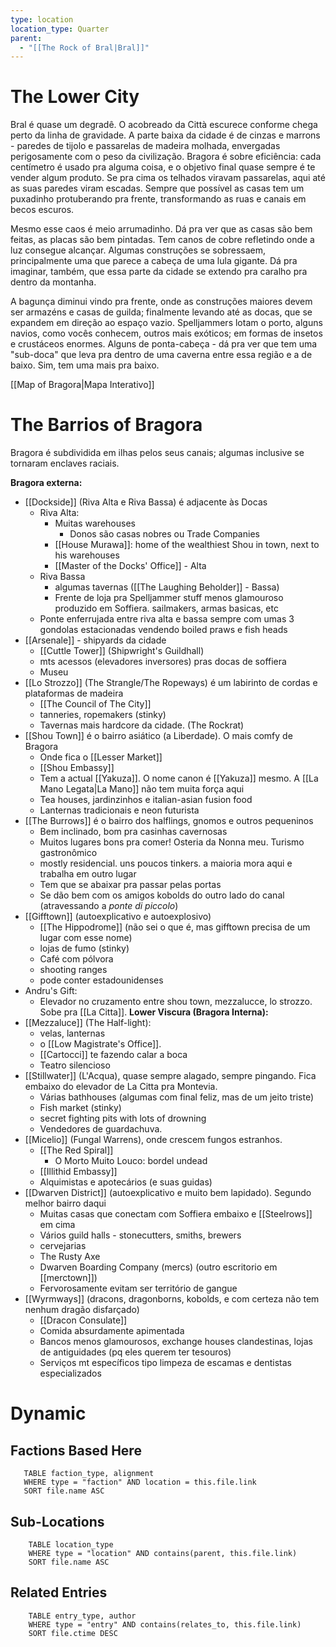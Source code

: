 ```yaml
---
type: location
location_type: Quarter
parent:
  - "[[The Rock of Bral|Bral]]"
---
```

# The Lower City
Bral é quase um degradê. O acobreado da Città escurece conforme chega perto da linha de gravidade. A parte baixa da cidade é de cinzas e marrons - paredes de tijolo e passarelas de madeira molhada, envergadas perigosamente com o peso da civilização. Bragora é sobre eficiência: cada centímetro é usado pra alguma coisa, e o objetivo final quase sempre é te vender algum produto. Se pra cima os telhados viravam passarelas, aqui até as suas paredes viram escadas.  Sempre que possível as casas tem um puxadinho protuberando pra frente, transformando as ruas e canais em becos escuros. 

Mesmo esse caos é meio arrumadinho. Dá pra ver que as casas são bem feitas, as placas são bem pintadas. Tem canos de cobre refletindo onde a luz consegue alcançar. Algumas construções se sobressaem, principalmente uma que parece a cabeça de uma lula gigante. 
Dá pra imaginar, também, que essa parte da cidade se extendo pra caralho pra dentro da montanha. 

A bagunça diminui vindo pra frente, onde as construções maiores devem ser armazéns e casas de guilda; finalmente levando até as docas, que se expandem em direção ao espaço vazio. Spelljammers lotam o porto, alguns navios, como vocês conhecem, outros mais exóticos; em formas de insetos e crustáceos enormes. Alguns de ponta-cabeça - dá pra ver que tem uma "sub-doca" que leva pra dentro de uma caverna entre essa região e a de baixo. Sim, tem uma mais pra baixo.  

[[Map of Bragora|Mapa Interativo]]

# The Barrios of Bragora
Bragora é subdividida em ilhas pelos seus canais; algumas inclusive se tornaram enclaves raciais. 

**Bragora externa:**
- [[Dockside]] (Riva Alta e Riva Bassa) é adjacente às Docas 
	- Riva Alta:
		- Muitas warehouses
			- Donos são casas nobres ou Trade Companies
		- [[House Murawa]]: home of the wealthiest Shou in town, next to his warehouses
		- [[Master of the Docks' Office]] - Alta
	- Riva Bassa
		- algumas tavernas ([[The Laughing Beholder]] - Bassa)
		- Frente de loja pra Spelljammer stuff menos glamouroso produzido em Soffiera. sailmakers, armas basicas, etc
	- Ponte enferrujada entre riva alta e bassa sempre com umas 3 gondolas estacionadas vendendo boiled praws e fish heads
- [[Arsenale]] - shipyards da cidade
	- [[Cuttle Tower]] (Shipwright's Guildhall)
	- mts acessos (elevadores inversores) pras docas de soffiera
	- Museu
- [[Lo Strozzo]] (The Strangle/The Ropeways) é um labirinto de cordas e plataformas de madeira
	- [[The Council of The City]] 
	- tanneries, ropemakers (stinky)
	- Tavernas mais hardcore da cidade. (The Rockrat)
- [[Shou Town]] é o bairro asiático (a Liberdade). O mais comfy de Bragora
	- Onde fica o [[Lesser Market]]
	- [[Shou Embassy]]
	- Tem a actual [[Yakuza]]. O nome canon é [[Yakuza]] mesmo. A [[La Mano Legata|La Mano]] não tem muita força aqui
	- Tea houses, jardinzinhos e italian-asian fusion food
	- Lanternas tradicionais e neon futurista
- [[The Burrows]] é o bairro dos halflings, gnomos e outros pequeninos
	- Bem inclinado, bom pra casinhas cavernosas
	- Muitos lugares bons pra comer! Osteria da Nonna meu. Turismo gastronômico
	- mostly residencial. uns poucos tinkers. a maioria mora aqui e trabalha em outro lugar
	- Tem que se abaixar pra passar pelas portas
	- Se dão bem com os amigos kobolds do outro lado do canal (atravessando a *ponte di piccolo*)
- [[Gifftown]] (autoexplicativo e autoexplosivo)
	- [[The Hippodrome]] (não sei o que é, mas gifftown precisa de um lugar com esse nome)
	- lojas de fumo (stinky)
	- Café com pólvora
	- shooting ranges
	- pode conter estadounidenses
- Andru's Gift:
	- Elevador no cruzamento entre shou town, mezzalucce, lo strozzo. Sobe pra [[La Citta]].
**Lower Viscura (Bragora Interna):**
- [[Mezzaluce]] (The Half-light): 
	- velas, lanternas
	- o [[Low Magistrate's Office]]. 
	- [[Cartocci]] te fazendo calar a boca
	- Teatro silencioso
- [[Stillwater]] (L'Acqua), quase sempre alagado, sempre pingando. Fica embaixo do elevador de La Citta pra Montevia.
	- Várias bathhouses (algumas com final feliz, mas de um jeito triste)
	- Fish market (stinky)
	- secret fighting pits with lots of drowning
	- Vendedores de guardachuva. 
- [[Micelio]] (Fungal Warrens), onde crescem fungos estranhos.
	- [[The Red Spiral]]
		- O Morto Muito Louco: bordel undead
	- [[Illithid Embassy]]
	- Alquimistas e apotecários (e suas guidas)
- [[Dwarven District]] (autoexplicativo e muito bem lapidado). Segundo melhor bairro daqui
	- Muitas casas que conectam com Soffiera embaixo e [[Steelrows]] em cima
	- Vários guild halls - stonecutters, smiths, brewers
	- cervejarias
	- The Rusty Axe
	- Dwarven Boarding Company (mercs) (outro escritorio em [[merctown]])
	- Fervorosamente evitam ser território de gangue
- [[Wyrmways]] (dracons, dragonborns, kobolds, e com certeza não tem nenhum dragão disfarçado)
	- [[Dracon Consulate]]
	- Comida absurdamente apimentada
	- Bancos menos glamourosos, exchange houses clandestinas, lojas de antiguidades (pq eles querem ter tesouros)
	- Serviços mt específicos tipo limpeza de escamas e dentistas especializados 


# Dynamic

<!-- DYNAMIC:related-entries -->

## Factions Based Here

 ```dataview
    TABLE faction_type, alignment
    WHERE type = "faction" AND location = this.file.link
    SORT file.name ASC
 ```

## Sub-Locations

```dataview
    TABLE location_type
    WHERE type = "location" AND contains(parent, this.file.link)
    SORT file.name ASC
```

## Related Entries

```dataview
    TABLE entry_type, author
    WHERE type = "entry" AND contains(relates_to, this.file.link)
    SORT file.ctime DESC
```

<!-- /DYNAMIC -->